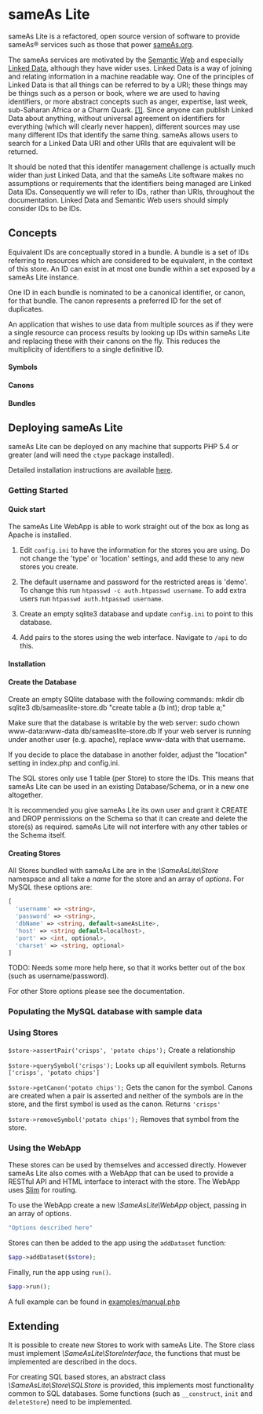 # sameAs Lite

sameAs Lite is a refactored, open source version of software to provide sameAs&reg; services such as those that power [sameAs.org](http://sameas.org/).

The sameAs services are motivated by the [Semantic Web](https://en.wikipedia.org/wiki/Semantic_Web) and especially [Linked Data](http://linkeddata.org/), although they have wider uses.
Linked Data is a way of joining and relating information in a machine readable way.
One of the principles of Linked Data is that all things can be referred to by a URI; these things may be things such as a person or book, where we are used to having identifiers, or more abstract concepts such as anger, expertise, last week, sub-Saharan Africa or a Charm Quark. [[1]](http://www.w3.org/DesignIssues/LinkedData.html).
Since anyone can publish Linked Data about anything, without universal agreement on identifiers for everything (which will clearly never happen), different sources may use many different IDs that identify the same thing.
sameAs allows users to search for a Linked Data URI and other URIs that are equivalent will be returned.

It should be noted that this identifer management challenge is actually much wider than just Linked Data, and that the sameAs Lite software makes no assumptions or requirements that the identifiers being managed are Linked Data IDs.
Consequently we will refer to IDs, rather than URIs, throughout the documentation.
Linked Data and Semantic Web users should simply consider IDs to be IDs.



## Concepts
Equivalent IDs are conceptually stored in a bundle.
A bundle is a set of IDs referring to resources which are considered to be equivalent, in the context of this store.
An ID can exist in at most one bundle within a set exposed by a sameAs Lite instance.

One ID in each bundle is nominated to be a canonical identifier, or canon, for that bundle.
The canon represents a preferred ID for the set of duplicates.

An application that wishes to use data from multiple sources as if they were a single resource can process results by looking up IDs within sameAs Lite and replacing these with their canons on the fly. This reduces the multiplicity of identifiers to a single definitive ID.

#### Symbols

#### Canons

#### Bundles


## Deploying sameAs Lite

sameAs Lite can be deployed on any machine that supports PHP 5.4 or greater (and will need the `ctype` package installed).

Detailed installation instructions are available [here](#).

### Getting Started


#### Quick start

The sameAs Lite WebApp is able to work straight out of the box as long as Apache is installed.

1. Edit `config.ini` to have the information for the stores you are using. Do not change the 'type' or 'location' settings, and add these to any new stores you create.

2. The default username and password for the restricted areas is 'demo'. To change this run `htpasswd -c auth.htpasswd username`. To add extra users run `htpasswd auth.htpasswd username`.

3. Create an empty sqlite3 database and update `config.ini` to point to this database.

4. Add pairs to the stores using the web interface. Navigate to `/api` to do this.


#### Installation

#### Create the Database

Create an empty SQlite database with the following commands:
mkdir db
sqlite3 db/sameaslite-store.db "create table a (b int); drop table a;"

Make sure that the database is writable by the web server:
sudo chown www-data:www-data db/sameaslite-store.db
If your web server is running under another user (e.g. apache), replace www-data with that username.

If you decide to place the database in another folder, adjust the "location" setting in index.php and config.ini.


The SQL stores only use 1 table (per Store) to store the IDs.
This means that sameAs Lite can be used in an existing Database/Schema, or in a new one altogether.

It is recommended you give sameAs Lite its own user and grant it CREATE and DROP permissions on the Schema so that it can create and delete the store(s) as required. 
sameAs Lite will not interfere with any other tables or the Schema itself.

#### Creating Stores
All Stores bundled with sameAs Lite are in the *\SameAsLite\Store* namespace and all take a _name_ for the store and an array of _options_.
For MySQL these options are:
```php
[
  'username' => <string>,
  'password' => <string>,
  'dbName' => <string, default=sameAsLite>,
  'host' => <string default=localhost>,
  'port' => <int, optional>,
  'charset' => <string, optional>
]
```

TODO: Needs some more help here, so that it works better out of the box (such as username/password).

For other Store options please see the documentation.

### Populating the MySQL database with sample data



### Using Stores
`$store->assertPair('crisps', 'potato chips');` Create a relationship

`$store->querySymbol('crisps');` Looks up all equivilent symbols. Returns `['crisps', 'potato chips']`

`$store->getCanon('potato chips');` Gets the canon for the symbol.
Canons are created when a pair is asserted and neither of the symbols are in the store, and the first symbol is used as the canon.
Returns `'crisps'`

`$store->removeSymbol('potato chips');` Removes that symbol from the store.



### Using the WebApp
These stores can be used by themselves and accessed directly.
However sameAs Lite also comes with a WebApp that can be used to provide a RESTful API and HTML interface to interact with the store.
The WebApp uses [Slim](http://slimframework.com) for routing.

To use the WebApp create a new *\SameAsLite\WebApp* object, passing in an array of options.
```php
"Options described here"
```

Stores can then be added to the app using the `addDataset` function:
```php
$app->addDataset($store);
```

Finally, run the app using `run()`.
```php
$app->run();
```

A full example can be found in [examples/manual.php](examples/manual.php)

## Extending
It is possible to create new Stores to work with sameAs Lite.
The Store class must implement *\SameAsLite\StoreInterface*, the functions that must be implemented are described in the docs.

For creating SQL based stores, an abstract class *\SameAsLite\Store\SQLStore* is provided, this implements most functionality common to SQL databases.
Some functions (such as `__construct`, `init` and `deleteStore`) need to be implemented.


